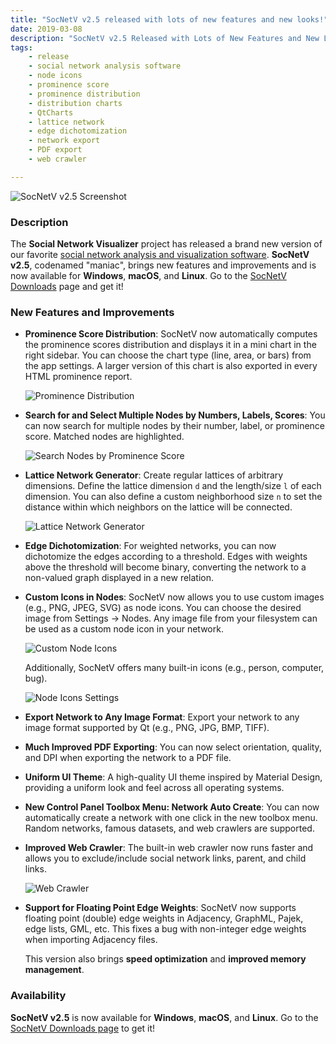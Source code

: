 ```yaml
---
title: "SocNetV v2.5 released with lots of new features and new looks!"
date: 2019-03-08
description: "SocNetV v2.5 Released with Lots of New Features and New Looks!"
tags: 
    - release
    - social network analysis software
    - node icons
    - prominence score
    - prominence distribution
    - distribution charts
    - QtCharts
    - lattice network
    - edge dichotomization
    - network export
    - PDF export
    - web crawler

---
```



![SocNetV v2.5 Screenshot](/data/uploads/screenshots/25/socnetv-25-small-world-100-degree-prestige-radial-layout-minichart.png)

### Description

The **Social Network Visualizer** project has released a brand new version of our favorite [social network analysis and visualization software](https://socnetv.org). **SocNetV v2.5**, codenamed "maniac", brings new features and improvements and is now available for **Windows**, **macOS**, and **Linux**. Go to the [SocNetV Downloads](https://socnetv.org/downloads/) page and get it!

### New Features and Improvements

- **Prominence Score Distribution**: SocNetV now automatically computes the prominence scores distribution and displays it in a mini chart in the right sidebar. You can choose the chart type (line, area, or bars) from the app settings. A larger version of this chart is also exported in every HTML prominence report.

  ![Prominence Distribution](/data/uploads/screenshots/25/socnetv-25-report-power-centrality-distribution.png)

- **Search for and Select Multiple Nodes by Numbers, Labels, Scores**: You can now search for multiple nodes by their number, label, or prominence score. Matched nodes are highlighted.

  ![Search Nodes by Prominence Score](/data/uploads/screenshots/25/socnetv-25-find-and-select-nodes-by-prominence-score.png)

- **Lattice Network Generator**: Create regular lattices of arbitrary dimensions. Define the lattice dimension `d` and the length/size `l` of each dimension. You can also define a custom neighborhood size `n` to set the distance within which neighbors on the lattice will be connected.

  ![Lattice Network Generator](/data/uploads/screenshots/25/socnetv-25-lattice-network-generator.png)

- **Edge Dichotomization**: For weighted networks, you can now dichotomize the edges according to a threshold. Edges with weights above the threshold will become binary, converting the network to a non-valued graph displayed in a new relation.

- **Custom Icons in Nodes**: SocNetV now allows you to use custom images (e.g., PNG, JPEG, SVG) as node icons. You can choose the desired image from Settings -> Nodes. Any image file from your filesystem can be used as a custom node icon in your network.

  ![Custom Node Icons](/data/uploads/screenshots/25/socnetv-25-custom-node-icons-political-parties-greece.png)

  Additionally, SocNetV offers many built-in icons (e.g., person, computer, bug).

  ![Node Icons Settings](/data/uploads/screenshots/25/socnetv-25-settings-custom-node-icons.png)

- **Export Network to Any Image Format**: Export your network to any image format supported by Qt (e.g., PNG, JPG, BMP, TIFF).

- **Much Improved PDF Exporting**: You can now select orientation, quality, and DPI when exporting the network to a PDF file.

- **Uniform UI Theme**: A high-quality UI theme inspired by Material Design, providing a uniform look and feel across all operating systems.

- **New Control Panel Toolbox Menu: Network Auto Create**: You can now automatically create a network with one click in the new toolbox menu. Random networks, famous datasets, and web crawlers are supported.

- **Improved Web Crawler**: The built-in web crawler now runs faster and allows you to exclude/include social network links, parent, and child links.

  ![Web Crawler](/data/uploads/screenshots/25/socnetv-25-web-crawler.png)

- **Support for Floating Point Edge Weights**: SocNetV now supports floating point (double) edge weights in Adjacency, GraphML, Pajek, edge lists, GML, etc. This fixes a bug with non-integer edge weights when importing Adjacency files.

  This version also brings **speed optimization** and **improved memory management**.

### Availability

**SocNetV v2.5** is now available for **Windows**, **macOS**, and **Linux**. Go to the [SocNetV Downloads page](https://socnetv.org/downloads/) to get it!
